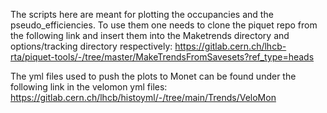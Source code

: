 The scripts here are meant for plotting the occupancies and the pseudo_efficiencies. To use them one needs to clone the piquet repo from the following link and insert them into the Maketrends directory and options/tracking directory respectively:
https://gitlab.cern.ch/lhcb-rta/piquet-tools/-/tree/master/MakeTrendsFromSavesets?ref_type=heads

The yml files used to push the plots to Monet can be found under the following link in the velomon yml files: https://gitlab.cern.ch/lhcb/histoyml/-/tree/main/Trends/VeloMon
